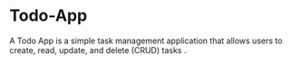 # Todo-App
A Todo App is a simple task management application that allows users to create, read, update, and delete (CRUD) tasks .
